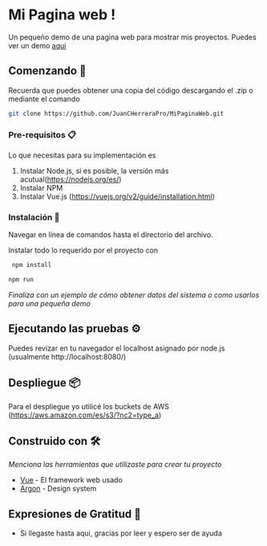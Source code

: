 # Mi Pagina web ! 
Un pequeño demo de una pagina web para mostrar mis proyectos. 
Puedes ver un demo [aqui](http://mi-pagina-demo.s3-website.us-east-2.amazonaws.com) 

## Comenzando 🚀

Recuerda que puedes obtener una copia del código descargando el .zip o mediante el comando 
```bash
git clone https://github.com/JuanCHerreraPro/MiPaginaWeb.git
```


### Pre-requisitos 📋

Lo que necesitas para su implementación es 
1. Instalar Node.js, si es posible, la versión más acutual(https://nodejs.org/es/)
2. Instalar NPM 
3. Instalar Vue.js (https://vuejs.org/v2/guide/installation.html)


### Instalación 🔧

Navegar en linea de comandos hasta el directorio del archivo. 

Instalar todo lo requerido por el proyecto con
```bash
 npm install
```

```bash
npm run 
```



_Finaliza con un ejemplo de cómo obtener datos del sistema o como usarlos para una pequeña demo_

## Ejecutando las pruebas ⚙️

Puedes revizar en tu navegador el localhost asignado por node.js (usualmente http://localhost:8080/) 



## Despliegue 📦

Para el despliegue yo utilicé los buckets de AWS (https://aws.amazon.com/es/s3/?nc2=type_a)

## Construido con 🛠️

_Menciona las herramientas que utilizaste para crear tu proyecto_

* [Vue](https://vuejs.org/) - El framework web usado
* [Argon](https://demos.creative-tim.com/argon-design-system/) - Design system



## Expresiones de Gratitud 🎁

* Si llegaste hasta aqui, gracias por leer y espero ser de ayuda
